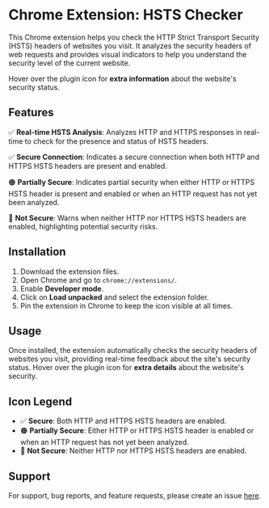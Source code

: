 # Chrome Extension: HSTS Checker

This Chrome extension helps you check the HTTP Strict Transport Security (HSTS) headers of websites you visit. It analyzes the security headers of web requests and provides visual indicators to help you understand the security level of the current website.

Hover over the plugin icon for **extra information** about the website's security status.

## Features

✅ **Real-time HSTS Analysis**: Analyzes HTTP and HTTPS responses in real-time to check for the presence and status of HSTS headers.

✅ **Secure Connection**: Indicates a secure connection when both HTTP and HTTPS HSTS headers are present and enabled.

🟠 **Partially Secure**: Indicates partial security when either HTTP or HTTPS HSTS header is present and enabled or when an HTTP request has not yet been analyzed.

🔴 **Not Secure**: Warns when neither HTTP nor HTTPS HSTS headers are enabled, highlighting potential security risks.

## Installation

1. Download the extension files.
2. Open Chrome and go to `chrome://extensions/`.
3. Enable **Developer mode**.
4. Click on **Load unpacked** and select the extension folder.
5. Pin the extension in Chrome to keep the icon visible at all times.

## Usage

Once installed, the extension automatically checks the security headers of websites you visit, providing real-time feedback about the site's security status. Hover over the plugin icon for **extra details** about the website's security.

## Icon Legend

- ✅ **Secure**: Both HTTP and HTTPS HSTS headers are enabled.
- 🟠 **Partially Secure**: Either HTTP or HTTPS HSTS header is enabled or when an HTTP request has not yet been analyzed.
- 🔴 **Not Secure**: Neither HTTP nor HTTPS HSTS headers are enabled.

## Support

For support, bug reports, and feature requests, please create an issue [here](https://github.com/kamilhajduk/hsts-chrome-extension/issues).
